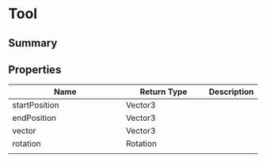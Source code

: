 
# Tool

## Summary




## Properties

<table>
<thead><tr><th width="225">Name</th><th width="160">Return Type</th><th>Description</th></tr></thead>
<tbody>
<tr><td>startPosition</td><td>Vector3</td><td></td></tr>
<tr><td>endPosition</td><td>Vector3</td><td></td></tr>
<tr><td>vector</td><td>Vector3</td><td></td></tr>
<tr><td>rotation</td><td>Rotation</td><td></td></tr>
<tr><td></td><td></td><td></td></tr></tbody></table>




